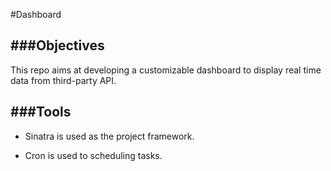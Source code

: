 #Dashboard

###Objectives
---
This repo aims at developing a customizable dashboard to display real time data from third-party API.

###Tools
---
+ Sinatra is used as the project framework. 

+ Cron is used to scheduling tasks. 

